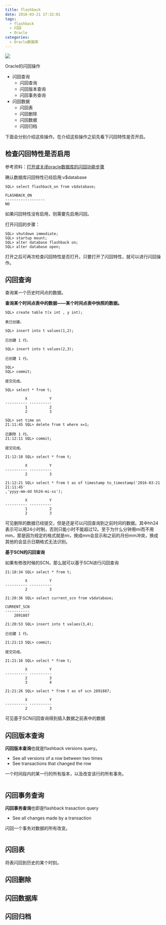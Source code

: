 ```yaml
---
title: flashback
date: 2016-03-21 17:32:01
tags:
  - flashback
  - 闪回
  - Oracle
categories:
  - Oracle数据库
---
```


![](http://7xpzxw.com1.z0.glb.clouddn.com/Oracle-flashback_pic.png)

Oracle的闪回操作

- 闪回查询
  - 闪回查询
  - 闪回版本查询
  - 闪回事务查询
- 闪回数据
  - 闪回表
  - 闪回删除
  - 闪回数据
  - 闪回归档

下面会分别介绍这些操作。在介绍这些操作之前先看下闪回特性是否开启。

## 检查闪回特性是否启用

参考资料：[打开或关闭oracle数据库的闪回功能步骤 ](http://blog.itpub.net/26194851/viewspace-763582/)

确认数据库闪回特性已经启用:v$database

```
SQL> select flashback_on from v$database;

FLASHBACK_ON
------------------
NO
```

如果闪回特性没有启用，则需要先启用闪回。

打开闪回的步骤：

```
SQL> shutdown immediate;
SQL> startup mount;
SQL> alter database flashback on;
SQL> alter database open;
```

打开之后可再次检查闪回特性是否打开。只要打开了闪回特性，就可以进行闪回操作。

## 闪回查询

查询某一个历史时间点的数据。

**查询某个时间点表中的数据——某个时间点表中快照的数据。**

```
SQL> create table t(x int , y int);

表已创建。

SQL> insert into t values(1,2);

已创建 1 行。

SQL> insert into t values(2,3);

已创建 1 行。

SQL>
SQL> commit;

提交完成。

SQL> select * from t;

         X          Y
---------- ----------
         1          2
         2          3

SQL> set time on
21:11:45 SQL> delete from t where x=1;

已删除 1 行。
21:12:11 SQL> commit;

提交完成。

21:12:18 SQL> select * from t;

         X          Y
---------- ----------
         2          3

21:12:21 SQL> select * from t as of timestamp to_timestamp('2016-03-21 21:11:45'
,'yyyy-mm-dd hh24-mi-ss');

         X          Y
---------- ----------
         1          2
         2          3
```

可见删除的数据已经提交，但是还是可以闪回查询到之前时间的数据。其中hh24表示可以用24小时制，否则只能小时不能超过12。至于为什么分钟用mi而不用mm，那是因为规定的格式就是mi，换成mm会显示和之前的月份mm冲突，换成其他的会显示日期格式无法识别。

**基于SCN的闪回查询**

如果有修改时候的SCN，那么就可以基于SCN进行闪回查询

```
21:18:34 SQL> select * from t;

         X          Y
---------- ----------
         2          3

21:20:36 SQL> select current_scn from v$database;

CURRENT_SCN
-----------
    2891887

21:20:53 SQL> insert into t values(3,4);

已创建 1 行。

21:21:13 SQL> commit;

提交完成。

21:21:16 SQL> select * from t;

         X          Y
---------- ----------
         2          3
         3          4

21:21:26 SQL> select * from t as of scn 2891887;

         X          Y
---------- ----------
         2          3
```

可见基于SCN闪回查询得到插入数据之前表中的数据

## 闪回版本查询

**闪回版本查询**也就是flashback versions query。

- See all versions of a row between two times
- See transactions that changed the row

一个时间段内的某一行的所有版本，以及改变该行的所有事务。

```

```

## 闪回事务查询

**闪回事务查询**也即是flashback trasaction query

- See all changes made by a transaction

闪回一个事务对数据的所有改变。

```

```



## 闪回表

将表闪回到历史的某个时刻。



## 闪回删除



## 闪回数据库



## 闪回归档

